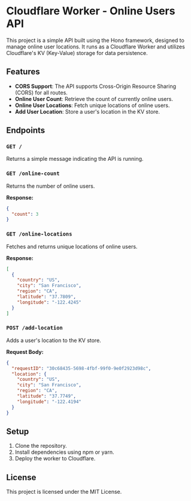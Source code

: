 # Cloudflare Worker - Online Users API

This project is a simple API built using the Hono framework, designed to manage online user locations. It runs as a Cloudflare Worker and utilizes Cloudflare's KV (Key-Value) storage for data persistence.

## Features

- **CORS Support**: The API supports Cross-Origin Resource Sharing (CORS) for all routes.
- **Online User Count**: Retrieve the count of currently online users.
- **Online User Locations**: Fetch unique locations of online users.
- **Add User Location**: Store a user's location in the KV store.

## Endpoints

### `GET /`

Returns a simple message indicating the API is running.

### `GET /online-count`

Returns the number of online users.

**Response:**

```json
{
  "count": 3
}
```

### `GET /online-locations`

Fetches and returns unique locations of online users.

**Response:**

```json
[
  {
    "country": "US",
    "city": "San Francisco",
    "region": "CA",
    "latitude": "37.7809",
    "longitude": "-122.4245"
  }
]
```

### `POST /add-location`

Adds a user's location to the KV store.

**Request Body:**

```json
{
  "requestID": "30c68435-5698-4fbf-99f0-9e0f2923d98c",
  "location": {
    "country": "US",
    "city": "San Francisco",
    "region": "CA",
    "latitude": "37.7749",
    "longitude": "-122.4194"
  }
}
```

## Setup

1. Clone the repository.
2. Install dependencies using npm or yarn.
3. Deploy the worker to Cloudflare.

## License

This project is licensed under the MIT License.
